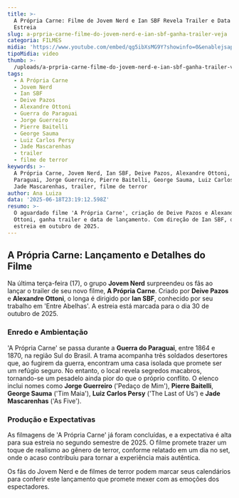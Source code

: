 ```yaml
---
title: >-
  A Própria Carne: Filme de Jovem Nerd e Ian SBF Revela Trailer e Data de
  Estreia
slug: a-prpria-carne-filme-do-jovem-nerd-e-ian-sbf-ganha-trailer-veja
categoria: FILMES
midia: 'https://www.youtube.com/embed/qg5ibXsMG9Y?showinfo=0&enablejsapi=1'
tipoMidia: video
thumb: >-
  /uploads/a-prpria-carne-filme-do-jovem-nerd-e-ian-sbf-ganha-trailer-veja-thumb.png
tags:
  - A Própria Carne
  - Jovem Nerd
  - Ian SBF
  - Deive Pazos
  - Alexandre Ottoni
  - Guerra do Paraguai
  - Jorge Guerreiro
  - Pierre Baitelli
  - George Sauma
  - Luiz Carlos Persy
  - Jade Mascarenhas
  - trailer
  - filme de terror
keywords: >-
  A Própria Carne, Jovem Nerd, Ian SBF, Deive Pazos, Alexandre Ottoni, Guerra do
  Paraguai, Jorge Guerreiro, Pierre Baitelli, George Sauma, Luiz Carlos Persy,
  Jade Mascarenhas, trailer, filme de terror
author: Ana Luiza
data: '2025-06-18T23:19:12.598Z'
resumo: >-
  O aguardado filme 'A Própria Carne', criação de Deive Pazos e Alexandre
  Ottoni, ganha trailer e data de lançamento. Com direção de Ian SBF, o longa
  estreia em outubro de 2025.
---
```


## A Própria Carne: Lançamento e Detalhes do Filme

Na última terça-feira (17), o grupo **Jovem Nerd** surpreendeu os fãs ao lançar o trailer de seu novo filme, **A Própria Carne**. Criado por **Deive Pazos** e **Alexandre Ottoni**, o longa é dirigido por **Ian SBF**, conhecido por seu trabalho em 'Entre Abelhas'. A estreia está marcada para o dia 30 de outubro de 2025.

### Enredo e Ambientação

'A Própria Carne' se passa durante a **Guerra do Paraguai**, entre 1864 e 1870, na região Sul do Brasil. A trama acompanha três soldados desertores que, ao fugirem da guerra, encontram uma casa isolada que promete ser um refúgio seguro. No entanto, o local revela segredos macabros, tornando-se um pesadelo ainda pior do que o próprio conflito. O elenco inclui nomes como **Jorge Guerreiro** ('Pedaço de Mim'), **Pierre Baitelli**, **George Sauma** ('Tim Maia'), **Luiz Carlos Persy** ('The Last of Us') e **Jade Mascarenhas** ('As Five').

### Produção e Expectativas

As filmagens de 'A Própria Carne' já foram concluídas, e a expectativa é alta para sua estreia no segundo semestre de 2025. O filme promete trazer um toque de realismo ao gênero de terror, conforme relatado em um dia no set, onde o acaso contribuiu para tornar a experiência mais autêntica.

Os fãs do Jovem Nerd e de filmes de terror podem marcar seus calendários para conferir este lançamento que promete mexer com as emoções dos espectadores.
